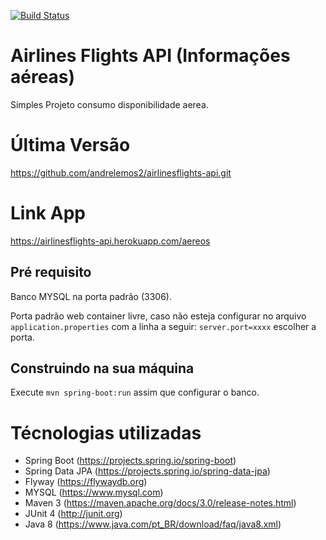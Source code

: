 [![Build Status](https://travis-ci.org/andrelemos2/airlinesflights-api.svg?branch=master)](https://travis-ci.org/andrelemos2/airlinesflights-api)

Airlines Flights API (Informações aéreas)
==========================
Simples Projeto consumo disponibilidade aerea.

Última Versão
==========================

https://github.com/andrelemos2/airlinesflights-api.git

Link App
==========================

https://airlinesflights-api.herokuapp.com/aereos

## Pré requisito

Banco MYSQL na porta padrão (3306).

Porta padrão web container livre, caso não esteja configurar no arquivo `application.properties` com a linha a seguir: `server.port=xxxx` escolher a porta.

## Construindo na sua máquina

Execute `mvn spring-boot:run` assim que configurar o banco.

Técnologias utilizadas
==========================

- Spring Boot (https://projects.spring.io/spring-boot)
- Spring Data JPA (https://projects.spring.io/spring-data-jpa)
- Flyway (https://flywaydb.org)
- MYSQL (https://www.mysql.com)
- Maven 3 (https://maven.apache.org/docs/3.0/release-notes.html)
- JUnit 4 (http://junit.org)
- Java 8 (https://www.java.com/pt_BR/download/faq/java8.xml)

